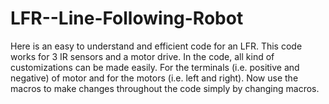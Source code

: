 # LFR--Line-Following-Robot
Here is an easy to understand and efficient code for an LFR. This code works for 3 IR sensors and a motor drive. 
In the code, all kind of customizations can be made easily. 
For the terminals (i.e. positive and negative) of motor and for the motors (i.e. left and right).
Now use the macros to make changes throughout the code simply by changing macros.
